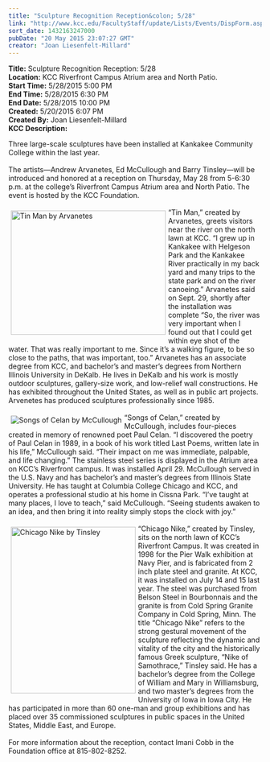```yaml
---
title: "Sculpture Recognition Reception&colon; 5/28"
link: "http://www.kcc.edu/FacultyStaff/update/Lists/Events/DispForm.aspx?ID=809"
sort_date: 1432163247000
pubDate: "20 May 2015 23:07:27 GMT"
creator: "Joan Liesenfelt-Millard"
---
```


<div><b>Title:</b> Sculpture Recognition Reception: 5/28</div>
<div><b>Location:</b> KCC Riverfront Campus Atrium area and North Patio.</div>
<div><b>Start Time:</b> 5/28/2015 5:00 PM</div>
<div><b>End Time:</b> 5/28/2015 6:30 PM</div>
<div><b>End Date:</b> 5/28/2015 10:00 PM</div>
<div><b>Created:</b> 5/20/2015 6:07 PM</div>
<div><b>Created By:</b> Joan Liesenfelt-Millard</div>
<div><b>KCC Description:</b> <div class="ExternalClassE8D7A147A56448E29A3443ED7FE7EC4A"><p>​Three large-scale sculptures have been installed at Kankakee Community College within the last year. <br /><br />The artists—Andrew Arvanetes, Ed McCullough and Barry Tinsley—will be introduced and honored at a reception on Thursday, May 28 from 5-6:30 p.m. at the college’s Riverfront Campus Atrium area and North Patio. The event is hosted by the KCC Foundation. <br /><br /><img width="265" height="212" alt="Tin Man by Arvanetes" src="/FacultyStaff/update/PublishingImages/cropped%20tin%20man-sm.jpg" style="height:247px;float:left;margin:5px;width:308px" />“Tin Man,” created by Arvanetes, greets visitors near the river on the north lawn at KCC. “I grew up in Kankakee with Helgeson Park and the Kankakee River practically in my back yard and many trips to the state park and on the river canoeing.” Arvanetes said on Sept. 29, shortly after the installation was complete “So, the river was very important when I found out that I could get within eye shot of the water. That was really important to me. Since it’s a walking figure, to be so close to the paths, that was important, too.” Arvanetes has an associate degree from KCC, and bachelor’s and master’s degrees from Northern Illinois University in DeKalb. He lives in DeKalb and his work is mostly outdoor sculptures, gallery-size work, and low-relief wall constructions. He has exhibited throughout the United States, as well as in public art projects. Arvenetes has produced sculptures professionally since 1985.  <br /><br /><img alt="Songs of Celan by McCullough" src="/FacultyStaff/update/PublishingImages/song%202-sm.jpg" style="float:left;margin:5px" />“Songs of Celan,” created by McCullough, includes four-pieces created in memory of renowned poet Paul Celan. “I discovered the poetry of Paul Celan in 1989, in a book of his work titled Last Poems, written late in his life,” McCullough said. “Their impact on me was immediate, palpable, and life changing.” The stainless steel series is displayed in the Atrium area on KCC’s Riverfront campus. It was installed April 29. McCullough served in the U.S. Navy and has bachelor’s and master’s degrees from Illinois State University. He has taught at Columbia College Chicago and KCC, and operates a professional studio at his home in Cissna Park. “I’ve taught at many places, I love to teach,” said McCullough. “Seeing students awaken to an idea, and then bring it into reality simply stops the clock with joy.” <br /><br /><img width="299" height="400" alt="Chicago Nike by Tinsley" src="/FacultyStaff/update/PublishingImages/nike%20good%20one-sm.jpg" style="height:331px;float:left;margin:5px;width:248px" />“Chicago Nike,” created by Tinsley, sits on the north lawn of KCC’s Riverfront Campus. It was created in 1998 for the Pier Walk exhibition at Navy Pier, and is fabricated from 2 inch plate steel and granite. At KCC, it was installed on July 14 and 15 last year. The steel was purchased from Belson Steel in Bourbonnais and the granite is from Cold Spring Granite Company in Cold Spring, Minn. The title “Chicago Nike” refers to the strong gestural movement of the sculpture reflecting the dynamic and vitality of the city and the historically famous Greek sculpture, “Nike of Samothrace,” Tinsley said. He has a bachelor’s degree from the College of William and Mary in Williamsburg, and two master’s degrees from the University of Iowa in Iowa City. He has participated in more than 60 one-man and group exhibitions and has placed over 35 commissioned sculptures in public spaces in the United States, Middle East, and Europe. <br /><br />For more information about the reception, contact Imani Cobb in the Foundation office at 815-802-8252.  <br /><br /></p></div>
</div>
